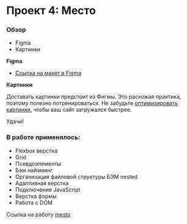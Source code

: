 # Проект 4: Место

### Обзор

* Figma
* Картинки

**Figma**

* [Ссылка на макет в Figma](https://www.figma.com/file/StZjf8HnoeLdiXS7dYrLAh/JavaScript.-Sprint-4)

**Картинки**

Доставать картинки предстоит из Фигмы. Это расхожая практика, поэтому полезно потренироваться.
Не забудьте [оптимизировать картинки](https://tinypng.com/), чтобы ваш сайт загружался быстрее.

Удачи!

### В работе применялось:
* Flexbox верстка
* Grid
* Псевдоэлементы
* Бэм найэминг
* Организация файловой структуры БЭМ nested
* Адаптивная верстка
* Подключение JavaScript
* Верстка формы
* Работа с DOM

Ссылка на работу [mesto](https://edik-litvinov.github.io/mesto)

